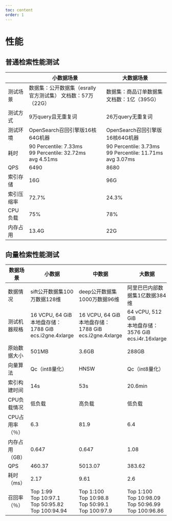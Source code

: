 ```yaml
---
toc: content
order: 1
---
```


# 性能
## 普通检索性能测试
  | 小数据场景 | 大数据场景
-- | -- | --
测试场景 | 数据集：公开数据集（esrally官方测试集） 文档数：57万（22G） | 数据集：商品订单数据集 文档数：1亿（395G）
测试方式 | 9万query且无重复词 | 26万query无重复词
测试环境 | OpenSearch召回引擎版16核64G机器 | OpenSearch召回引擎版16核64G机器
耗时 | 90 Percentile: 7.33ms <br> 99 Percentile: 32.72ms <br> avg 4.51ms | 90 Percentile: 3.73ms <br> 99 Percentile: 11.71ms <br> avg 3.07ms
QPS | 6490 | 8680
索引存储 | 16G | 96G
索引压缩率 | 72.7% | 24.3%
CPU负载 | 75% | 78%
内存占用 | 13.4G | 22G

</div>

## 向量检索性能测试

<div class="lake-content" typography="classic">

数据场景 | 小数据 | 中数据 | 大数据
-- | -- | -- | --
数据情况 | sift公开数据集100万数据128维 | deep公开数据集1000万数据96维 | 阿里巴巴内部数据集1亿数据384维
测试机器规格 | 16 VCPU, 64 GiB <br> 本地盘存储：1788 GiB <br> ecs.i2gne.4xlarge |16 VCPU, 64 GiB <br> 本地盘存储：1788 GiB <br> ecs.i2gne.4xlarge | 64 vCPU, 512 GiB <br> 本地盘存储： 3576 GiB <br> ecs.i4r.16xlarge
原始数据大小 | 501MB | 3.6GB | 288GB
向量算法 | Qc（int8量化） | HNSW | Qc（int8量化） | HNSW | Qc（int8量化）
索引构建时间 | 14s | 53s | 20.6min | 48.43min | 6.29h
CPU负载情况 | 低负载 | 高负载 | 低负载 | 高负载 | 低负载 | 高负载 | 低负载 | 高负载 | 低负载 | 高负载
CPU占用率（％） | 6.3 | 81.9 | 6.4 | 83.9 | 6.5 | 87.2 | 6.6 | 84.3 | 6.2 | 87.2
内存占用（GB） | 0.647 | 0.647 | 1.08 | 1.08 | 1.7 | 1.7 | 6.2 | 6.2 | 40.4 | 40.4
QPS | 460.37 | 5013.07 | 383.62 | 4070.47 | 147.54 | 1638.78 | 174.57 | 1605.92 | 28.61 | 308.03
耗时（ms） | 2.17 | 9.61 | 2.6 | 11.8 | 6.77 | 19.53 | 5.72 | 21.29 | 139.48 | 177.9
召回率（％） | Top 1:99 <br> Top 10:97.1 <br> Top 50:95.82 <br> Top 100:94.94 | Top 1:100 <br> Top 10:98.8 <br> Top 50:99.1 <br> Top 100:97.9 | Top 1:100 <br> Top 10:98.09 <br> Top 50:96.99 <br> Top 100:96.86 | Top 1:100 <br> Top 10:100 <br> Top 50:99.72 <br> Top 100:99.54 | Top 1:96 <br> Top 10:97.1 <br> Top 50:96.78 <br> Top 100:96.67

</div>